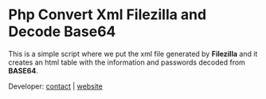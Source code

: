 # Php Convert Xml Filezilla and Decode Base64
    
This is a simple script where we put the xml file generated by **Filezilla** and it creates an html table with the information and passwords decoded from **BASE64**.
    
Developer: [contact](mail:dsprog@gmail.com) | [website](http://dsprog.com.br)
